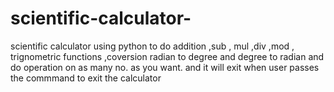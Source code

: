 # scientific-calculator-
scientific calculator using python to do addition ,sub , mul ,div ,mod , trignometric functions ,coversion radian to degree and degree to radian
and do operation on as many no. as you want. and it will exit when user passes the commmand to exit the calculator 
